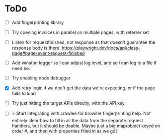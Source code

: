 # ToDo

- [ ] Add fingerprinting library

- [ ] Try opening invoices in parallel on multiple pages, with referrer set
- [ ] Listen for requestfinished, not response as that doesn't guarantee the response body is there. https://playwright.dev/docs/api/class-page#page-event-request-finished
- [ ] Add winston logger so I can adjust log level, and so I can log to a file if need be.
- [ ] Try enabling node debugger
- [x] Add retry logic if we don't get the data we're expecting, or if the page fails to load
- [ ] Try just hitting the target APIs directly, with the API key
- [ ] ⭐ Start integrating with crawlee for browser fingerprinting help. Not entirely clear how to fill in all the data from the separate request handlers, but it should be doable. Maybe just a big map/object keyed on order #, and then with properties filled in as we go?
